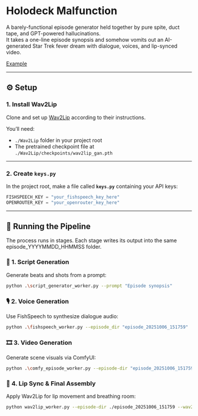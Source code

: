 # Holodeck Malfunction
A barely-functional episode generator held together by pure spite, duct tape, and GPT-powered hallucinations.  
It takes a one-line episode synopsis and somehow vomits out an AI-generated Star Trek fever dream with dialogue, voices, and lip-synced video.

[Example](https://www.youtube.com/watch?v=9KAWtlkWFpY)

---

## ⚙️ Setup

### 1. Install Wav2Lip
Clone and set up [Wav2Lip](https://github.com/Rudrabha/Wav2Lip) according to their instructions.

You’ll need:
- `./Wav2Lip` folder in your project root  
- The pretrained checkpoint file at  
  `./Wav2Lip/checkpoints/wav2lip_gan.pth`

---

### 2. Create `keys.py`

In the project root, make a file called **`keys.py`** containing your API keys:

```python
FISHSPEECH_KEY = "your_fishspeech_key_here"
OPENROUTER_KEY = "your_openrouter_key_here"
```

---

## 🚀 Running the Pipeline

The process runs in stages.
Each stage writes its output into the same episode_YYYYMMDD_HHMMSS folder.

### 🧠 1. Script Generation

Generate beats and shots from a prompt:

```bash
python .\script_generator_worker.py --prompt "Episode synopsis"
```

### 🎙️ 2. Voice Generation

Use FishSpeech to synthesize dialogue audio:

```bash
python .\fishspeech_worker.py --episode_dir "episode_20251006_151759"
```

### 🎞️ 3. Video Generation

Generate scene visuals via ComfyUI:

```bash
python .\comfy_episode_worker.py --episode-dir "episode_20251006_151759" --frames-root "frames" --workflow ".\workflow_template.json" --concurrency 1 --comfy "http://127.0.0.1:8000"
```

### 👄 4. Lip Sync & Final Assembly

Apply Wav2Lip for lip movement and breathing room:

```bash
python wav2lip_worker.py --episode-dir ./episode_20251006_151759 --wav2lip-path ./Wav2Lip --checkpoint ./Wav2Lip/checkpoints/wav2lip_gan.pth --concurrency 1 --breathing-room --lead-seconds 1 --tail-seconds 1
```
